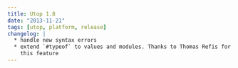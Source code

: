 ```yaml
---
title: Utop 1.8
date: "2013-11-21"
tags: [utop, platform, release]
changelog: |
  * handle new syntax errors
  * extend `#typeof` to values and modules. Thanks to Thomas Refis for
    this feature
---
```


